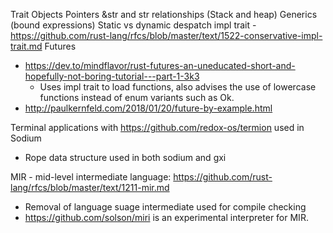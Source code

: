 Trait Objects
Pointers
&str and str relationships (Stack and heap)
Generics (bound expressions)
Static vs dynamic despatch
impl trait - https://github.com/rust-lang/rfcs/blob/master/text/1522-conservative-impl-trait.md
Futures
- https://dev.to/mindflavor/rust-futures-an-uneducated-short-and-hopefully-not-boring-tutorial---part-1-3k3
  - Uses impl trait to load functions, also advises the use of lowercase functions instead of enum variants such as Ok.
- http://paulkernfeld.com/2018/01/20/future-by-example.html

Terminal applications with https://github.com/redox-os/termion used in Sodium
- Rope data structure used in both sodium and gxi

MIR - mid-level intermediate language: https://github.com/rust-lang/rfcs/blob/master/text/1211-mir.md
  - Removal of language suage intermediate used for compile checking
  - https://github.com/solson/miri is an experimental interpreter for MIR.